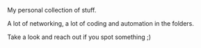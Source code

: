 My personal collection of stuff. 

A lot of networking, a lot of coding and automation in the folders. 

Take a look and reach out if you spot something ;) 
